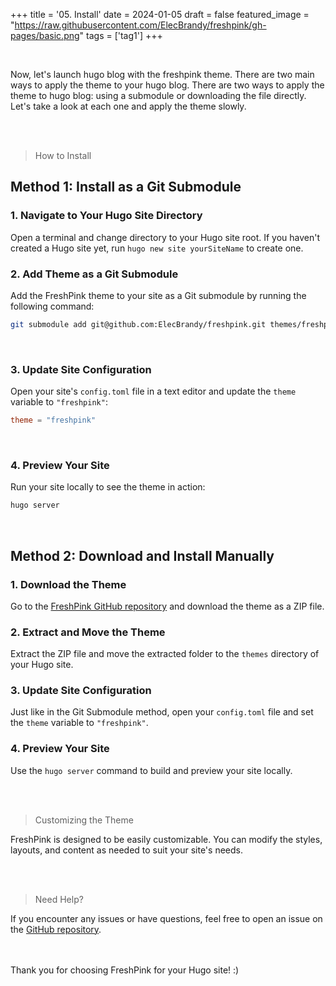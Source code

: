 +++
title = '05. Install'
date = 2024-01-05
draft = false
featured_image = "https://raw.githubusercontent.com/ElecBrandy/freshpink/gh-pages/basic.png"
tags = ['tag1']
+++

<br>

Now, let's launch hugo blog with the freshpink theme.
There are two main ways to apply the theme to your hugo blog. There are two ways to apply the theme to hugo blog: using a submodule or downloading the file directly. Let's take a look at each one and apply the theme slowly.

<br>
<br>

> How to Install

## Method 1: Install as a Git Submodule

### 1. Navigate to Your Hugo Site Directory
Open a terminal and change directory to your Hugo site root. If you haven't created a Hugo site yet, run `hugo new site yourSiteName` to create one.
<br>

### 2. Add Theme as a Git Submodule
Add the FreshPink theme to your site as a Git submodule by running the following command:

```bash
git submodule add git@github.com:ElecBrandy/freshpink.git themes/freshpink
```
<br>

### 3. Update Site Configuration
   Open your site's `config.toml` file in a text editor and update the `theme` variable to `"freshpink"`:
   ```toml
   theme = "freshpink"
   ```
<br>

### 4. Preview Your Site
   Run your site locally to see the theme in action:
   ```bash
   hugo server
   ```
<br>

## Method 2: Download and Install Manually

### 1. Download the Theme
   Go to the [FreshPink GitHub repository](https://github.com/ElecBrandy/freshpink) and download the theme as a ZIP file.
<br>

### 2. Extract and Move the Theme
   Extract the ZIP file and move the extracted folder to the `themes` directory of your Hugo site.
<br>

### 3. Update Site Configuration
   Just like in the Git Submodule method, open your `config.toml` file and set the `theme` variable to `"freshpink"`.
<br>

### 4. Preview Your Site
   Use the `hugo server` command to build and preview your site locally.

<br>
<br>

> Customizing the Theme

FreshPink is designed to be easily customizable. You can modify the styles, layouts, and content as needed to suit your site's needs.

<br>
<br>

> Need Help?

If you encounter any issues or have questions, feel free to open an issue on the [GitHub repository](https://github.com/ElecBrandy/freshpink/issues).

<br>
<br>
Thank you for choosing FreshPink for your Hugo site! :)
